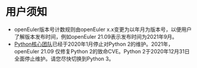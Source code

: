 # 用户须知<a name="ZH-CN_TOPIC_0232332818"></a>

-   openEuler版本号计数规则由openEuler x.x变更为以年月为版本号，以便用户了解版本发布时间，例如openEuler 21.09表示发布时间为2021年9月。
-   [Python核心团队](https://www.python.org/dev/peps/pep-0373/#update)已经于2020年1月停止对Python 2的维护。2021年，openEuler 21.09 仅修复Python 2的致命CVE。Python 2于2020年12月31日全面停止维护。请您尽快切换到Python 3。